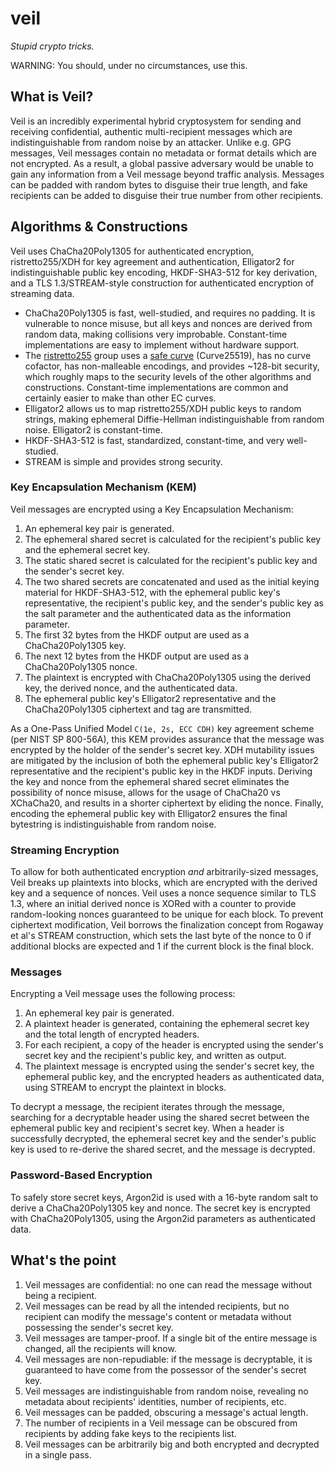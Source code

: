 # veil

_Stupid crypto tricks._

WARNING: You should, under no circumstances, use this.

## What is Veil?

Veil is an incredibly experimental hybrid cryptosystem for sending and receiving confidential,
authentic multi-recipient messages which are indistinguishable from random noise by an attacker.
Unlike e.g. GPG messages, Veil messages contain no metadata or format details which are not
encrypted. As a result, a global passive adversary would be unable to gain any information from a
Veil message beyond traffic analysis. Messages can be padded with random bytes to disguise their
true length, and fake recipients can be added to disguise their true number from other recipients.

## Algorithms & Constructions

Veil uses ChaCha20Poly1305 for authenticated encryption, ristretto255/XDH for key agreement and
authentication, Elligator2 for indistinguishable public key encoding, HKDF-SHA3-512 for key
derivation, and a TLS 1.3/STREAM-style construction for authenticated encryption of streaming data.

* ChaCha20Poly1305 is fast, well-studied, and requires no padding. It is vulnerable to nonce misuse,
  but all keys and nonces are derived from random data, making collisions very improbable.
  Constant-time implementations are easy to implement without hardware support.
* The [ristretto255](https://ristretto.group) group uses a
  [safe curve](https://safecurves.cr.yp.to) (Curve25519), has no curve cofactor, has non-malleable
  encodings, and provides ~128-bit security, which roughly maps to the security levels of the other
  algorithms and constructions. Constant-time implementations are common and certainly easier to
  make than other EC curves.
* Elligator2 allows us to map ristretto255/XDH public keys to random strings, making ephemeral
  Diffie-Hellman indistinguishable from random noise. Elligator2 is constant-time.
* HKDF-SHA3-512 is fast, standardized, constant-time, and very well-studied.
* STREAM is simple and provides strong security.

### Key Encapsulation Mechanism (KEM)

Veil messages are encrypted using a Key Encapsulation Mechanism:

1. An ephemeral key pair is generated.
2. The ephemeral shared secret is calculated for the recipient's public key and the ephemeral
   secret key.
3. The static shared secret is calculated for the recipient's public key and the sender's 
   secret key.
4. The two shared secrets are concatenated and used as the initial keying material for
   HKDF-SHA3-512, with the ephemeral public key's representative, the recipient's public key, and 
   the sender's public key as the salt parameter and the authenticated data as the information
   parameter.
5. The first 32 bytes from the HKDF output are used as a ChaCha20Poly1305 key.
6. The next 12 bytes from the HKDF output are used as a ChaCha20Poly1305 nonce.
7. The plaintext is encrypted with ChaCha20Poly1305 using the derived key, the derived nonce, and
   the authenticated data.
8. The ephemeral public key's Elligator2 representative and the ChaCha20Poly1305 ciphertext and tag
   are transmitted.

As a One-Pass Unified Model `C(1e, 2s, ECC CDH)` key agreement scheme (per NIST SP 800-56A), this
KEM provides assurance that the message was encrypted by the holder of the sender's secret key. XDH
mutability issues are mitigated by the inclusion of both the ephemeral public key's Elligator2
representative and the recipient's public key in the HKDF inputs. Deriving the key and nonce from
the ephemeral shared secret eliminates the possibility of nonce misuse, allows for the usage of
ChaCha20 vs XChaCha20, and results in a shorter ciphertext by eliding the nonce. Finally, encoding
the ephemeral public key with Elligator2 ensures the final bytestring is indistinguishable from
random noise.

### Streaming Encryption

To allow for both authenticated encryption _and_ arbitrarily-sized messages, Veil breaks up
plaintexts into blocks, which are encrypted with the derived key and a sequence of nonces. Veil uses
a nonce sequence similar to TLS 1.3, where an initial derived nonce is XORed with a counter to
provide random-looking nonces guaranteed to be unique for each block. To prevent ciphertext
modification, Veil borrows the finalization concept from Rogaway et al's STREAM construction, which
sets the last byte of the nonce to 0 if additional blocks are expected and 1 if the current block is
the final block.

### Messages

Encrypting a Veil message uses the following process:

1. An ephemeral key pair is generated.
2. A plaintext header is generated, containing the ephemeral secret key and the total length of
   encrypted headers.
3. For each recipient, a copy of the header is encrypted using the sender's secret key and the
   recipient's public key, and written as output.
4. The plaintext message is encrypted using the sender's secret key, the ephemeral public key, and 
   the encrypted headers as authenticated data, using STREAM to encrypt the plaintext in blocks.

To decrypt a message, the recipient iterates through the message, searching for a decryptable header
using the shared secret between the ephemeral public key and recipient's secret key. When a header
is successfully decrypted, the ephemeral secret key and the sender's public key is used to re-derive
the shared secret, and the message is decrypted.

### Password-Based Encryption

To safely store secret keys, Argon2id is used with a 16-byte random salt to derive a
ChaCha20Poly1305 key and nonce. The secret key is encrypted with ChaCha20Poly1305, using the
Argon2id parameters as authenticated data.

## What's the point

1. Veil messages are confidential: no one can read the message without being a recipient.
2. Veil messages can be read by all the intended recipients, but no recipient can modify the
   message's content or metadata without possessing the sender's secret key.
3. Veil messages are tamper-proof. If a single bit of the entire message is changed, all the
   recipients will know.
4. Veil messages are non-repudiable: if the message is decryptable, it is guaranteed to have come
   from the possessor of the sender's secret key.
5. Veil messages are indistinguishable from random noise, revealing no metadata about recipients'
   identities, number of recipients, etc.
6. Veil messages can be padded, obscuring a message's actual length.
7. The number of recipients in a Veil message can be obscured from recipients by adding fake keys
   to the recipients list.
8. Veil messages can be arbitrarily big and both encrypted and decrypted in a single pass.
